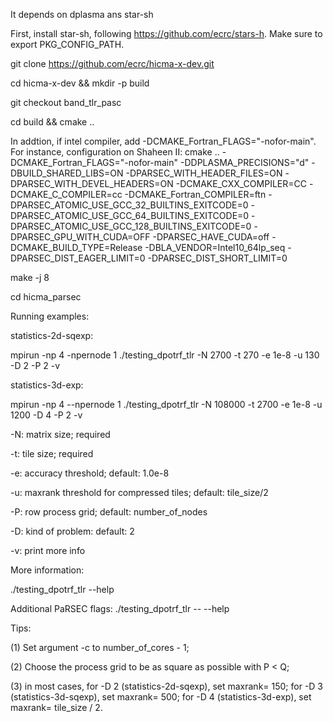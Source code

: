 It depends on dplasma ans star-sh

First, install star-sh, following https://github.com/ecrc/stars-h. Make sure to export PKG_CONFIG_PATH.

git clone https://github.com/ecrc/hicma-x-dev.git

cd hicma-x-dev && mkdir -p build

git checkout band_tlr_pasc 

cd build && cmake .. 

In addtion, if intel compiler, add -DCMAKE_Fortran_FLAGS="-nofor-main". For instance, configuration on Shaheen II: cmake .. -DCMAKE_Fortran_FLAGS="-nofor-main" -DDPLASMA_PRECISIONS="d" -DBUILD_SHARED_LIBS=ON -DPARSEC_WITH_HEADER_FILES=ON -DPARSEC_WITH_DEVEL_HEADERS=ON -DCMAKE_CXX_COMPILER=CC -DCMAKE_C_COMPILER=cc -DCMAKE_Fortran_COMPILER=ftn -DPARSEC_ATOMIC_USE_GCC_32_BUILTINS_EXITCODE=0 -DPARSEC_ATOMIC_USE_GCC_64_BUILTINS_EXITCODE=0 -DPARSEC_ATOMIC_USE_GCC_128_BUILTINS_EXITCODE=0 -DPARSEC_GPU_WITH_CUDA=OFF -DPARSEC_HAVE_CUDA=off -DCMAKE_BUILD_TYPE=Release -DBLA_VENDOR=Intel10_64lp_seq -DPARSEC_DIST_EAGER_LIMIT=0 -DPARSEC_DIST_SHORT_LIMIT=0

make -j 8

cd hicma_parsec

Running examples:

statistics-2d-sqexp:

mpirun -np 4 -npernode 1 ./testing_dpotrf_tlr -N 2700 -t 270 -e 1e-8 -u 130 -D 2 -P 2 -v

statistics-3d-exp:

mpirun -np 4 --npernode 1 ./testing_dpotrf_tlr -N 108000 -t 2700 -e 1e-8 -u 1200 -D 4 -P 2 -v

-N: matrix size; required 

-t: tile size; required

-e: accuracy threshold; default: 1.0e-8

-u: maxrank threshold for compressed tiles; default: tile_size/2

-P: row process grid; default: number_of_nodes

-D: kind of problem: default: 2

-v: print more info

More information:

./testing_dpotrf_tlr --help

Additional PaRSEC flags: ./testing_dpotrf_tlr -- --help



Tips: 

(1) Set argument -c to number_of_cores - 1;

(2) Choose the process grid to be as square as possible with P < Q;

(3) in most cases,
    for -D 2 (statistics-2d-sqexp), set maxrank= 150;
    for -D 3 (statistics-3d-sqexp), set maxrank= 500;
    for -D 4 (statistics-3d-exp), set maxrank= tile_size / 2. 
